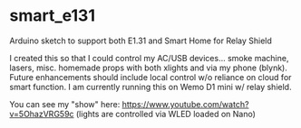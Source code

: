 # smart_e131
Arduino sketch to support both E1.31 and Smart Home for Relay Shield

I created this so that I could control my AC/USB devices... smoke machine, lasers, misc. homemade props with both xlights and via my phone (blynk).  Future enhancements should include local control w/o reliance on cloud for smart function. I am currently running this on Wemo D1 mini w/ relay shield. 

You can see my "show" here:
https://www.youtube.com/watch?v=5OhazVRG59c
(lights are controlled via WLED loaded on Nano)
